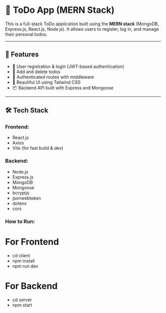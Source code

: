 
# 📝 ToDo App (MERN Stack)

This is a full-stack ToDo application built using the **MERN stack** (MongoDB, Express.js, React.js, Node.js). It allows users to register, log in, and manage their personal todos.

---

## 🚀 Features

- 🔐 User registration & login (JWT-based authentication)
- 📌 Add and delete todos
- 👤 Authenticated routes with middleware
- 🎨 Beautiful UI using Tailwind CSS
- 📦 Backend API built with Express and Mongoose

---

## 🛠️ Tech Stack

### Frontend:
- React.js
- Axios
- Vite (for fast build & dev)

### Backend:
- Node.js
- Express.js
- MongoDB
- Mongoose
- bcryptjs
- jsonwebtoken
- dotenv
- cors

### How to Run:

# For Frontend
- cd client
- npm install
- npm run dev

# For Backend

- cd server
- npm start
